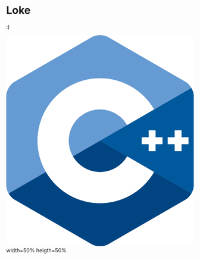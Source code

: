 # Loke
:)

![cpp icon](https://github.com/StudyRealm/Loke/blob/main/.graphics/c-plus-plus-wallpapers.png) width=50% heigth=50%
